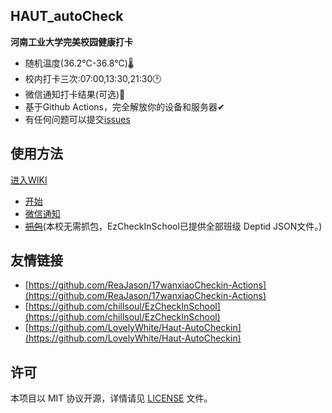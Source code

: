 ## HAUT_autoCheck

**河南工业大学完美校园健康打卡**
- 随机温度(36.2℃-36.8℃)🌡
- 校内打卡三次:07:00,13:30,21:30🕑
- 微信通知打卡结果(可选)💬
- 基于Github Actions，完全解放你的设备和服务器✔
- 有任何问题可以提交[issues](https://github.com/YooKing/HAUT_autoCheck/issues/new)
## 使用方法 
[进入WIKI](https://github.com/YooKing/HAUT_autoCheck/wiki)       
- [开始](https://github.com/YooKing/HAUT_autoCheck/wiki#开始)
- [微信通知](https://github.com/YooKing/HAUT_autoCheck/wiki#微信通知)  
- ~~[抓包](https://github.com/YooKing/HAUT_autoCheck/wiki#zhuabao)~~(本校无需抓包，EzCheckInSchool已提供全部班级 Deptid JSON文件。)

## 友情链接
- [https://github.com/ReaJason/17wanxiaoCheckin-Actions](https://github.com/ReaJason/17wanxiaoCheckin-Actions)  
- [https://github.com/chillsoul/EzCheckInSchool](https://github.com/chillsoul/EzCheckInSchool)  
- [https://github.com/LovelyWhite/Haut-AutoCheckin](https://github.com/LovelyWhite/Haut-AutoCheckin)

## 许可
本项目以 MIT 协议开源，详情请见 [LICENSE](LICENSE) 文件。  
  
